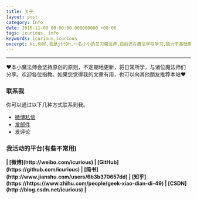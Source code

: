 ```yaml
---
title: 关于
layout: post
category: Info
date: 2016-11-08 00:00:00.000000000 +08:00
tags: icurious, info
keywords: icurious,icurious
excerpt: Hi,你好,我是jttDh,一名小小的见习魔法师,目前还在魔法学校学习,致力于基础魔法的研究和应用,努力成为一名优秀的魔法师。
---
```


******

❤本小魔法师会坚持原创的原则，不定期地更新，将日常所学，与诸位魔法师们分享。欢迎各位指教。如果您觉得我的文章有用，也可以向其他朋友推荐本站❤

### 联系我

你可以通过以下几种方式联系到我。

* [微博私信](http://weibo.com/icurious)
* [发邮件](mailto:nihaoworld@outlook.com)
* 发评论

### 我活动的平台(有些不常用)

<strong>
| [微博](http://weibo.com/icurious)
| [GitHub](https://github.com/icurious)
| [简书](http://www.jianshu.com/users/6b3b370657dd)
| [知乎](https://https://www.zhihu.com/people/geek-xiao-dian-di-49)
| [CSDN](http://blog.csdn.net/icurious)
| 
</strong>



